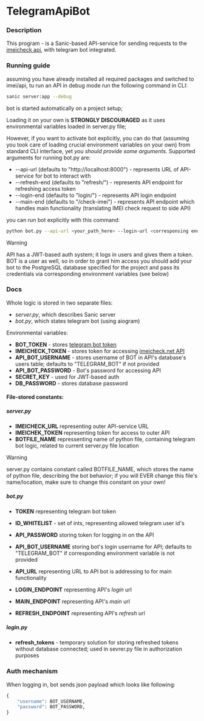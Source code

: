 # TelegramApiBot

### Description

This program - is a Sanic-based API-service for sending requests to the [imeicheck api](https://imeicheck.net/promo-api),
with telegram bot integrated.


### Running guide 
assuming you have already installed all required packages and switched to imei/api, tu run an API 
in debug mode run the following command in CLI:
```bash
sanic server:app --debug
```

bot is started automatically on a project setup; 

Loading it on your own is **STRONGLY DISCOURAGED** as it uses environmental variables loaded in server.py file;

However, if you want to activate bot explicitly, you can do that (assuming you took care of loading crucial
environment variables on your own) from standard CLI interface, yet _you should provide some arguments_. 
Supported arguments for running bot.py are:
+ --api-url (defaults to "http://localhost:8000") - represents URL of API-service for bot to interact with
+ --refresh-end (defaults to "refresh/") - represents API endpoint for refreshing access token
+ --login-end (defaults to "login/") - represents API login endpoint
+ --main-end (defaults to "/check-imei") - represents API endpoint which handles main functionality 
(translating IMEI check request to side API)

you can run bot explicitly with this command:
```bash
python bot.py --api-url <your_path_here> --login-url <corresponsing endpoint> --refresh-end <corr. endpoint> --main-end <corr.endpoint>
```

> [!WARNING]
> API has a JWT-based auth system; it logs in users and gives them a token. BOT is a user as well,
> so in order to grant him access you should add your bot to the PostgreSQL database specified for 
> the project and pass its credentials via corresponding environment variables (see below)


### Docs
Whole logic is stored in two separate files:
+ _server.py_, which describes Sanic server
+ _bot.py_, which states telegram bot (using aiogram)

Environmental variables:
+ **BOT_TOKEN** - stores [telegram bot token](https://core.telegram.org/bots/tutorial#obtain-your-bot-token)
+ **IMEICHECK_TOKEN** - stores token for accessing [imeicheck.net API](https://imeicheck.net/promo-api)
+ **API_BOT_USERNAME** - stores username of BOT in API's database's users table; defaults 
to "TELEGRAM_BOT" if not provided
+ **API_BOT_PASSWORD** - Bot's password for accessing API
+ **SECRET_KEY** - used for JWT-based auth
+ **DB_PASSWORD** - stores database password

#### File-stored constants:
##### server.py
+ **IMEICHECK_URL** representing outer API-service URL
+ **IMEICHEK_TOKEN** representing token for access to outer API
+ **BOTFILE_NAME** repressenting name of python file, containing telegram bot logic, 
related to current server.py file location

> [!WARNING]
> server.py contains constant called BOTFILE_NAME, which stores the name of python file, 
> describing the bot behavior; if you will EVER change this file's name/location, make sure 
> to change this constant on your own!

##### bot.py
+ **TOKEN** representing telegram bot token
+ **ID_WHITELIST** - set of ints, representing allowed telegram user id's
+ **API_PASSWORD** storing token for logging in on the API
+ **API_BOT_USERNAME** storing bot's login username for API; defaults to "TELEGRAM_BOT" if corresponding
environment variable is not provided


+ **API_URL** representing URL to API bot is addressing to for main functionality
+ **LOGIN_ENDPOINT** representing API's _login_ url
+ **MAIN_ENDPOINT** representing API's _main_ url
+ **REFRESH_ENDPOINT** representing API's _refresh_ url

##### login.py
+ **refresh_tokens** - temporary solution for storing refreshed tokens without database connected;
used in sevrer.py file in authorization purposes

### Auth mechanism
When logging in, bot sends json payload which looks like following: 
```python
{
    "username": BOT_USERNAME,
    "password": BOT_PASSWORD,
}
```
